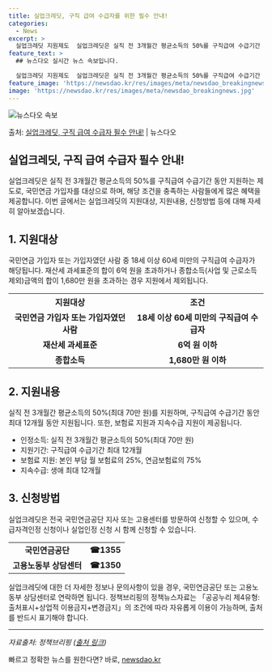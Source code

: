 ```yaml
---
title: 실업크레딧, 구직 급여 수급자를 위한 필수 안내!
categories:
  - News
excerpt: >
  실업크레딧 지원제도  실업크레딧은 실직 전 3개월간 평균소득의 50%를 구직급여 수급기간 동안 지원하는 제도…
feature_text: >
  ## 뉴스다오 실시간 뉴스 속보입니다.

  실업크레딧 지원제도  실업크레딧은 실직 전 3개월간 평균소득의 50%를 구직급여 수급기간 동안 지원하는 제도…
feature_image: 'https://newsdao.kr/res/images/meta/newsdao_breakingnews.jpg'
image: 'https://newsdao.kr/res/images/meta/newsdao_breakingnews.jpg'
---
```


![뉴스다오 속보](https://newsdao.kr/res/images/meta/newsdao_breakingnews.jpg)

<p>출처: <a href="https://newsdao.kr/4684" rel="dofollow">실업크레딧, 구직 급여 수급자 필수 안내!</a> | 뉴스다오</p>

<h2>실업크레딧, 구직 급여 수급자 필수 안내!</h2>
<p data-ke-size="size16">실업크레딧은 실직 전 3개월간 평균소득의 50%를 구직급여 수급기간 동안 지원하는 제도로, 국민연금 가입자를 대상으로 하며, 해당 조건을 충족하는 사람들에게 많은 혜택을 제공합니다. 이번 글에서는 실업크레딧의 지원대상, 지원내용, 신청방법 등에 대해 자세히 알아보겠습니다.</p>

<h2 data-ke-size="size24">1. 지원대상</h2>
<p data-ke-size="size16">국민연금 가입자 또는 가입자였던 사람 중 18세 이상 60세 미만의 구직급여 수급자가 해당됩니다. 재산세 과세표준의 합이 6억 원을 초과하거나 종합소득(사업 및 근로소득 제외)금액의 합이 1,680만 원을 초과하는 경우 지원에서 제외됩니다.</p>
<table>
    <tr>
        <th>지원대상</th>
        <th>조건</th>
    </tr>
    <tr>
        <td style="text-align: center; height: 17px;"><b>국민연금 가입자 또는 가입자였던 사람</b></td>
        <td style="text-align: center; height: 17px;"><b>18세 이상 60세 미만의 구직급여 수급자</b></td>
    </tr>
    <tr>
        <td style="text-align: center; height: 17px;"><b>재산세 과세표준</b></td>
        <td style="text-align: center; height: 17px;"><b>6억 원 이하</b></td>
    </tr>
    <tr>
        <td style="text-align: center; height: 17px;"><b>종합소득</b></td>
        <td style="text-align: center; height: 17px;"><b>1,680만 원 이하</b></td>
    </tr>
</table>

<h2 data-ke-size="size24">2. 지원내용</h2>
<p data-ke-size="size16">실직 전 3개월간 평균소득의 50%(최대 70만 원)를 지원하며, 구직급여 수급기간 동안 최대 12개월 동안 지원됩니다. 또한, 보험료 지원과 지속수급 지원이 제공됩니다.</p>
<ul>
    <li>인정소득: 실직 전 3개월간 평균소득의 50%(최대 70만 원)</li>
    <li>지원기간: 구직급여 수급기간 최대 12개월</li>
    <li>보험료 지원: 본인 부담 월 보험료의 25%, 연금보험료의 75%</li>
    <li>지속수급: 생애 최대 12개월</li>
</ul>

<h2 data-ke-size="size24">3. 신청방법</h2>
<p data-ke-size="size16">실업크레딧은 전국 국민연금공단 지사 또는 고용센터를 방문하여 신청할 수 있으며, 수급자격인정 신청이나 실업인정 신청 시 함께 신청할 수 있습니다.</p>
<table>
    <tr>
        <td style="text-align: center; height: 17px;"><b>국민연금공단</b></td>
        <td style="text-align: center; height: 17px;"><b>☎1355</b></td>
    </tr>
    <tr>
        <td style="text-align: center; height: 17px;"><b>고용노동부 상담센터</b></td>
        <td style="text-align: center; height: 17px;"><b>☎1350</b></td>
    </tr>
</table>

<p data-ke-size="size16">실업크레딧에 대한 더 자세한 정보나 문의사항이 있을 경우, 국민연금공단 또는 고용노동부 상담센터로 연락하면 됩니다. 정책브리핑의 정책뉴스자료는 「공공누리 제4유형: 출처표시+상업적 이용금지+변경금지」의 조건에 따라 자유롭게 이용이 가능하며, 출처를 반드시 표기해야 합니다.</p>

<hr>
<em>자료출처: 정책브리핑 (<a href="https://newsdao.kr/4684">출처 링크</a>)</em> 

빠르고 정확한 뉴스를 원한다면? 바로, <a href="https://newsdao.kr" rel="dofollow">newsdao.kr</a>


